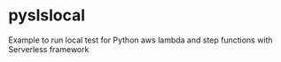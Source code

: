 # pyslslocal
Example to run local test for Python aws lambda and step functions with Serverless framework
